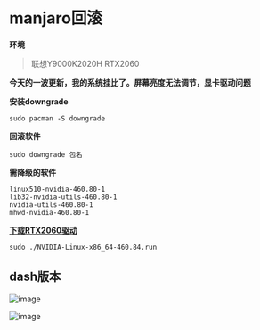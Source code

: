 # manjaro回滚

**环境**

>联想Y9000K2020H
>RTX2060

**今天的一波更新，我的系统挂比了。屏幕亮度无法调节，显卡驱动问题**


**安装downgrade**

```
sudo pacman -S downgrade
```

**回滚软件**

```
sudo downgrade 包名
```

**需降级的软件**

```
linux510-nvidia-460.80-1
lib32-nvidia-utils-460.80-1
nvidia-utils-460.80-1
mhwd-nvidia-460.80-1
```

**[下载RTX2060驱动](https://cn.download.nvidia.cn/XFree86/aarch64/460.84/NVIDIA-Linux-aarch64-460.84.run)**

```
sudo ./NVIDIA-Linux-x86_64-460.84.run
```



## dash版本

![image](https://user-images.githubusercontent.com/48900845/131479994-c4572551-64b9-4307-96ea-2138be4b1384.png)

![image](https://user-images.githubusercontent.com/48900845/131480255-95cef22e-ebdc-4396-bb63-883b00836dcb.png)
